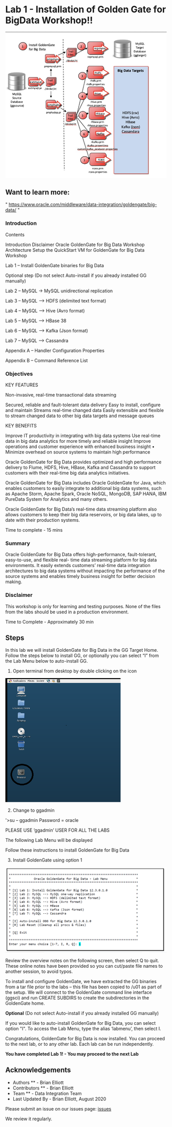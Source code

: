 # Lab 1 -  Installation of Golden Gate for BigData Workshop!!

![](./images/image110_1.png)

## Want to learn more:
" https://www.oracle.com/middleware/data-integration/goldengate/big-data/ "

### Introduction
Contents

Introduction
 Disclaimer
  Oracle GoldenGate for Big Data Workshop Architecture 
  Setup the QuickStart VM for GoldenGate for Big Data Workshop

Lab 1 – Install GoldenGate binaries for Big Data 

Optional step (Do not select Auto-install if you already installed GG manually) 
 
Lab 2 – MySQL ->  MySQL unidirectional replication
  
Lab 3 – MySQL --> HDFS (delimited text format) 

Lab 4 – MySQL --> Hive (Avro format) 

Lab 5 – MySQL --> HBase 38 

Lab 6 – MySQL --> Kafka (Json format) 

Lab 7 – MySQL --> Cassandra 

Appendix A – Handler Configuration Properties 

Appendix B – Command Reference List

### Objectives

KEY FEATURES

Non-invasive, real-time transactional data streaming

Secured, reliable and fault-tolerant data delivery 
Easy to install, configure and maintain 
Streams real-time changed data 
Easily extensible and flexible to stream changed data to other big data targets and message queues

KEY BENEFITS

Improve IT productivity in integrating with big data systems 
Use real-time data in big data analytics for more timely and reliable insight 
Improve operations and customer experience with enhanced business insight • Minimize overhead on source systems to maintain high performance

Oracle GoldenGate for Big Data provides optimized and high performance delivery to Flume, HDFS, Hive, HBase, Kafka and Cassandra to support customers with their real-time big data analytics initiatives.

Oracle GoldenGate for Big Data includes Oracle GoldenGate for Java, which enables customers to easily integrate to additional big data systems, such as Apache Storm, Apache Spark, Oracle NoSQL, MongoDB, SAP HANA, IBM PureData System for Analytics and many others.

Oracle GoldenGate for Big Data’s real-time data streaming platform also allows customers to keep their big data reservoirs, or big data lakes, up to date with their production systems.

Time to complete - 15 mins

### Summary

Oracle GoldenGate for Big Data offers high-performance, fault-tolerant, easy-to-use, and flexible real- time data streaming platform for big data environments. It easily extends customers’ real-time data
integration architectures to big data systems without impacting the performance of the source systems and enables timely business insight for better decision making.

### Disclaimer

This workshop is only for learning and testing purposes. None of the files from the labs should be used in a production environment. 

Time to Complete -
Approximately 30 min

## Steps

In this lab we will install GoldenGate for Big Data in the GG Target Home. Follow the steps below to install GG, or optionally you can select “I” from the Lab Menu below to auto-install GG.

1. Open terminal from desktop by double clicking on the icon

![](./images/terminal2.png)

2. Change to ggadmin

'>su – ggadmin
Password = oracle


PLEASE USE ‘ggadmin’ USER FOR ALL THE LABS 

The following Lab Menu will be displayed

Follow these instructions to install GoldenGate for Big Data

3. Install GoldenGate using option 1

![](./images/labmenu_opt1.png)

Review the overview notes on the following screen, then select Q to quit. These online notes have been provided so you can cut/paste file names to another session, to avoid typos.

To install and configure  GoldenGate, we have extracted the GG binaries from a tar file prior to the labs – this file has been copied to /u01 as part of the setup. We will connect to the GoldenGate command line interface (ggsci) and run CREATE SUBDIRS to create the subdirectories in the GoldenGate home.


**Optional**  (Do not select Auto-install if you already installed GG manually)

If you would like to auto-install GoldenGate for Big Data, you can select option "I". To access the Lab Menu, type the alias ‘labmenu’, then select I.

Congratulations, GoldenGate for Big Data is now installed. You can proceed to the next lab, or to any other lab. Each lab can be run independently.

**You have completed Lab 1! - You may proceed to the next Lab**

## Acknowledgements

  * Authors ** - Brian Elliott
  * Contributors ** - Brian Elliott
  * Team ** - Data Integration Team
  * Last Updated By - Brian Elliott, August 2020


Please submit an issue on our issues page:
[issues](https://github.com/oracle/learning-library/issues) 

 We review it regularly.

